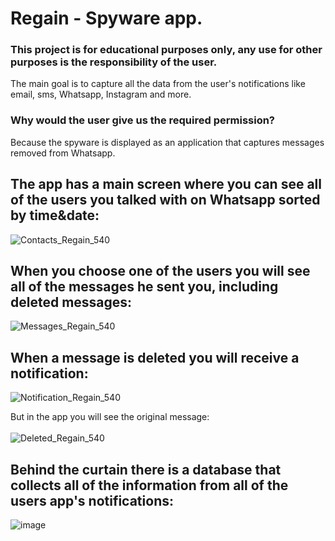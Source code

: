 # Regain - Spyware app.
### This project is for educational purposes only, any use for other purposes is the responsibility of the user. 
The main goal is to capture all the data from the user's notifications like email, sms, Whatsapp, Instagram and more.

### Why would the user give us the required permission?
Because the spyware is displayed as an application that captures messages removed from Whatsapp.

## The app has a main screen where you can see all of the users you talked with on Whatsapp sorted by time&date:
![Contacts_Regain_540](https://user-images.githubusercontent.com/48724924/125193469-d0003b00-e24c-11eb-8872-e63e686c6a42.jpg)

## When you choose one of the users you will see all of the messages he sent you, including deleted messages:
![Messages_Regain_540](https://user-images.githubusercontent.com/48724924/125193477-dabad000-e24c-11eb-970b-31d6c1acca3d.jpg)

## When a message is deleted you will receive a notification:
![Notification_Regain_540](https://user-images.githubusercontent.com/48724924/125193514-02aa3380-e24d-11eb-88ad-06c07bcdc675.jpg)

But in the app you will see the original message: <br><br>
![Deleted_Regain_540](https://user-images.githubusercontent.com/48724924/125193536-23728900-e24d-11eb-8aae-a38a47094779.jpg)

## Behind the curtain there is a database that collects all of the information from all of the users app's notifications:
![image](https://user-images.githubusercontent.com/48724924/125193754-6e40d080-e24e-11eb-95e4-89421455062d.png)
